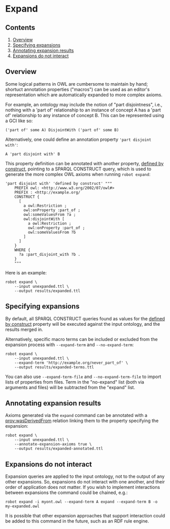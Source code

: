 # Expand

## Contents

1. [Overview](#overview)
2. [Specifying expansions](#specifying-expansions)
3. [Annotating expansion results](#annotating-expansion-results)
4. [Expansions do not interact](#expansions-do-not-interact)

## Overview

Some logical patterns in OWL are cumbersome to maintain by hand; shortuct annotation properties ("macros") can be used as an
editor's representation which are automatically expanded to more complex axioms.

For example, an ontology may include the notion of "part disjointness", i.e., nothing with a 'part of' relationship
to an instance of concept A has a 'part of' relationship to any instance of concept B. This can be represented using
a GCI like so:

```
('part of' some A) DisjointWith ('part of' some B)
```

Alternatively, one could define an annotation property `'part disjoint with'`:

```
A 'part disjoint with' B
```

This property definition can be annotated with another property, [defined by construct](http://purl.obolibrary.org/obo/OMO_defined_by_construct),
pointing to a SPARQL CONSTRUCT query, which is used to generate the more complex OWL axioms when running `robot expand`:

```
'part disjoint with' 'defined by construct' """
    PREFIX owl: <http://www.w3.org/2002/07/owl#>
    PREFIX : <http://example.org/
    CONSTRUCT {
      [
        a owl:Restriction ;
        owl:onProperty :part_of ;
        owl:someValuesFrom ?a ;
        owl:disjointWith [
          a owl:Restriction ;
          owl:onProperty :part_of ;
          owl:someValuesFrom ?b
        ]
      ]
    }
    WHERE {
      ?a :part_disjoint_with ?b .
    }
    """
```

Here is an example:

    robot expand \
        --input unexpanded.ttl \
        --output results/expanded.ttl

## Specifying expansions

By default, all SPARQL CONSTRUCT queries found as values for the [defined by construct](http://purl.obolibrary.org/obo/OMO_defined_by_construct) property
will be executed against the input ontology, and the results merged in.

Alternatively, specific macro terms can be included or excluded from the expansion process with
`--expand-term` and `--no-expand-term`:

    robot expand \
        --input unexpanded.ttl \
        --expand-term 'http://example.org/never_part_of' \
        --output results/expanded-terms.ttl

You can also use `--expand-term-file` and `--no-expand-term-file` to import lists of properties from files. Term in the
"no-expand" list (both via arguments and files) will be subtracted from the "expand" list.

## Annotating expansion results

Axioms generated via the `expand` command can be annotated with a [prov:wasDerivedFrom](http://www.w3.org/ns/prov#wasDerivedFrom)
relation linking them to the property specifying the expansion:

    robot expand \
        --input unexpanded.ttl \
        --annotate-expansion-axioms true \
        --output results/expanded-annotated.ttl

## Expansions do not interact

Expansion queries are applied to the input ontology, not to the output of any other expansions. So, expansions do not
interact with one another, and their order of application does not matter. If you wish to implement interactions
between expansions the command could be chained, e.g.:

```
robot expand -i myont.owl --expand-term A expand --expand-term B -o my-expanded.owl
```

It is possible that other expansion approaches that support interaction could be added to this command in the future,
such as an RDF rule engine.
